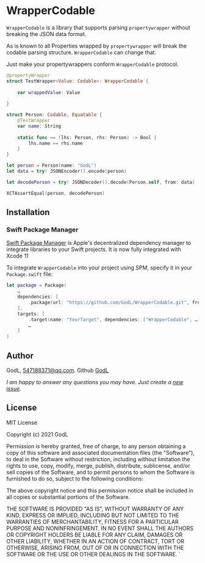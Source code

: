 # WrapperCodable

`WrapperCodable`  is a library that supports parsing `propertywrapper`  without breaking the JSON data format.

As is known to all Properties wrapped by `propertywrapper` will break the codable parsing structure. `WrapperCodable` can change that.

Just make your propertywrappers conform `WrapperCodable` protocol.

``` swift
@propertyWrapper
struct TestWrapper<Value: Codable>: WrapperCodable {
    
    var wrappedValue: Value
    
}

struct Person: Codable, Equatable {
    @TestWrapper
    var name: String
    
    static func == (lhs: Person, rhs: Person) -> Bool {
        lhs.name == rhs.name
    }
}

let person = Person(name: "GodL")
let data = try! JSONEncoder().encode(person)

let decodePerson = try! JSONDecoder().decode(Person.self, from: data)

XCTAssertEqual(person, decodePerson)
```

## Installation
### Swift Package Manager
[Swift Package Manager](https://swift.org/package-manager/) is Apple's decentralized dependency manager to integrate libraries to your Swift projects. It is now fully integrated with Xcode 11

To integrate `WrapperCodable` into your project using SPM, specify it in your `Package.swift` file:

```swift
let package = Package(
    …
    dependencies: [
        .package(url: "https://github.com/GodL/WrapperCodable.git", from: "0.0.2"),
    ],
    targets: [
        .target(name: "YourTarget", dependencies: ["WrapperCodable", …])
        …
    ]
)
```

## Author

GodL, 547188371@qq.com. Github [GodL](https://github.com/GodL)

*I am happy to answer any questions you may have. Just create a [new issue](https://github.com/GodL/WrapperCodable/issues/new).*

## License

MIT License

Copyright (c) 2021 GodL

Permission is hereby granted, free of charge, to any person obtaining a copy
of this software and associated documentation files (the "Software"), to deal
in the Software without restriction, including without limitation the rights
to use, copy, modify, merge, publish, distribute, sublicense, and/or sell
copies of the Software, and to permit persons to whom the Software is
furnished to do so, subject to the following conditions:

The above copyright notice and this permission notice shall be included in all
copies or substantial portions of the Software.

THE SOFTWARE IS PROVIDED "AS IS", WITHOUT WARRANTY OF ANY KIND, EXPRESS OR
IMPLIED, INCLUDING BUT NOT LIMITED TO THE WARRANTIES OF MERCHANTABILITY,
FITNESS FOR A PARTICULAR PURPOSE AND NONINFRINGEMENT. IN NO EVENT SHALL THE
AUTHORS OR COPYRIGHT HOLDERS BE LIABLE FOR ANY CLAIM, DAMAGES OR OTHER
LIABILITY, WHETHER IN AN ACTION OF CONTRACT, TORT OR OTHERWISE, ARISING FROM,
OUT OF OR IN CONNECTION WITH THE SOFTWARE OR THE USE OR OTHER DEALINGS IN THE
SOFTWARE.
`
